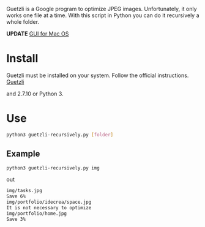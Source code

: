 
Guetzli is a Google program to optimize JPEG images. Unfortunately, it only works one file at a time. With this script in Python you can do it recursively a whole folder.

**UPDATE** [GUI for Mac OS](https://github.com/tanrax/guetzli-recursively-gui)

# Install 

Guetzli must be installed on your system. Follow the official instructions.
[Guetzli](https://github.com/google/guetzli)

and 2.7.10 or Python 3.

# Use

```bash
python3 guetzli-recursively.py [folder]
```

## Example

```bash
python3 guetzli-recursively.py img
```

out

```bash
img/tasks.jpg
Save 6%
img/portfolio/idecrea/space.jpg
It is not necessary to optimize
img/portfolio/home.jpg
Save 3%
```
